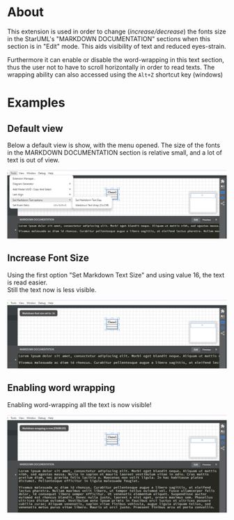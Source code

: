 # About

This extension is used in order to change (*increase/decrease*) the fonts size in the StarUML's "MARKDOWN DOCUMENTATION" sections when this section is in "Edit" mode. This aids visibility of text and reduced eyes-strain.

Furthermore it can enable or disable the word-wrapping in this text section, thus the user not to have to scroll horizontally in order to read texts. The wrapping ability can also accessed using the `Alt+Z` shortcut key (windows)

# Examples

## Default view

Below a default view is show, with the menu opened. The size of the fonts in the MARKDOWN DOCUMENTATION section is relative small, and a lot of text is out of view.

![DefaultSizeAndWrap](DefaultSizeAndWrap.jpg)

## Increase Font Size

Using the first option "Set Markdown Text Size" and using value 16, the text is read easier.  
Still the text now is less visible.

![FontSize16](./FontSize16.jpg)

## Enabling word wrapping

Enabling word-wrapping all the text is now visible!

![Enabling-WordWrapping](./Enabling-WordWrapping.jpg)


